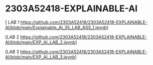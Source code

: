 # 2303A52418-EXPLAINABLE-AI
[ LAB 1 https://github.com/2303A52418/2303A52418-EXPLAINABLE-AI/blob/main/Explainable_AI_35_LAB_ASS_1.ipynb]

[LAB 2 https://github.com/2303A52418/2303A52418-EXPLAINABLE-AI/blob/main/EXP_AI_LAB_2.ipynb]

[LAB 3 https://github.com/2303A52418/2303A52418-EXPLAINABLE-AI/blob/main/EXP_AI_LAB_3.ipynb]
